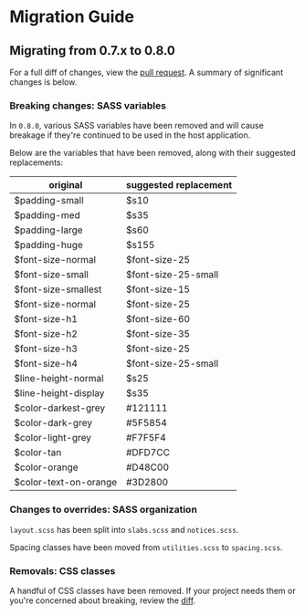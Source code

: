 # Migration Guide

## Migrating from 0.7.x to 0.8.0

For a full diff of changes, view the [pull request](https://github.com/codeforamerica/cfa-styleguide-gem/pull/123/files). A summary of significant changes is below.

### Breaking changes: SASS variables
In `0.8.0`, various SASS variables have been removed and will cause breakage if they're continued to be used in the host application.

Below are the variables that have been removed, along with their suggested replacements:

|original|suggested replacement|
|---|---|
|$padding-small|$s10|
|$padding-med|$s35|
|$padding-large|$s60|
|$padding-huge|$s155|
|$font-size-normal|$font-size-25|
|$font-size-small|$font-size-25-small|
|$font-size-smallest|$font-size-15|
|$font-size-normal|$font-size-25|
|$font-size-h1|$font-size-60|
|$font-size-h2|$font-size-35|
|$font-size-h3|$font-size-25|
|$font-size-h4|$font-size-25-small|
|$line-height-normal|$s25|
|$line-height-display|$s35|
|$color-darkest-grey|#121111|
|$color-dark-grey|#5F5854|
|$color-light-grey|#F7F5F4|
|$color-tan|#DFD7CC|
|$color-orange|#D48C00|
|$color-text-on-orange|#3D2800|

### Changes to overrides: SASS organization
`layout.scss` has been split into `slabs.scss` and `notices.scss`.

Spacing classes have been moved from `utilities.scss` to `spacing.scss`.

### Removals: CSS classes
A handful of CSS classes have been removed. If your project needs them or you're concerned 
about breaking, review the [diff](https://github.com/codeforamerica/cfa-styleguide-gem/pull/123/files).
